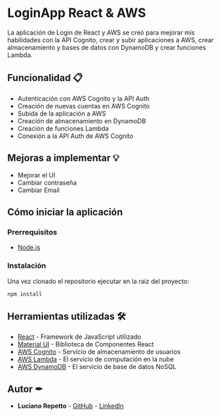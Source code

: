 # LoginApp React & AWS 
La aplicación de Login de React y AWS se creó para mejorar mis habilidades con la API Cognito, crear y subir aplicaciones a AWS, crear almacenamiento y bases de datos con DynamoDB y crear funciones Lambda. 


## Funcionalidad 📋
* Autenticación con AWS Cognito y la API Auth
* Creación de nuevas cuentas en AWS Cognito
* Subida de la aplicación a AWS
* Creación de almacenamiento en DynamoDB
* Creación de funciones Lambda
* Conexión a la API Auth de AWS Cognito

## Mejoras a implementar 💡
 - Mejorar el UI
 - Cambiar contraseña
 - Cambiar Email

## Cómo iniciar la aplicación
### Prerrequisitos

- [Node.js](https://nodejs.org/es/)

### Instalación

Una vez clonado el repositorio ejecutar en la raiz del proyecto:

```
npm install
```

## Herramientas utilizadas 🛠️

* [React](https://es.reactjs.org/) - Framework de JavaScript utilizado
* [Material UI](https://material-ui.com/) - Biblioteca de Componentes React
* [AWS Cognito](https://aws.amazon.com/es/cognito/) - Servicio de almacenamiento de usuarios
* [AWS Lambda](https://docs.aws.amazon.com/lambda/latest/dg/with-userpools.html) - El servicio de computación en la nube
* [AWS DynamoDB](https://docs.aws.amazon.com/amazondynamodb/latest/developerguide/Introduction.html) - El servicio de base de datos NoSQL

## Autor ✒

 * **Luciano Repetto** - [GitHub](https://github.com/lucianorepetto) - [LinkedIn](www.linkedin.com/in/lucianorepetto)
